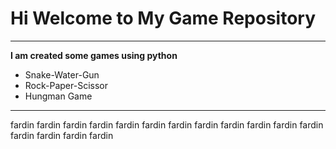 # Hi Welcome to My Game Repository
***

**I am created some games using python**
- Snake-Water-Gun
- Rock-Paper-Scissor
- Hungman Game
---
fardin fardin
fardin
fardin
fardin fardin
fardin fardin
fardin
fardin
fardin
fardin
fardin
fardin
fardin
fardin
